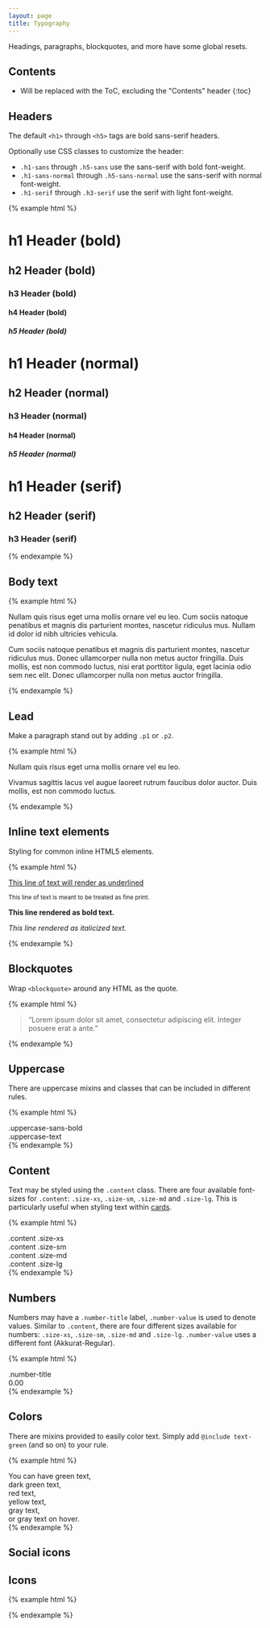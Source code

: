 ```yaml
---
layout: page
title: Typography
---
```


Headings, paragraphs, blockquotes, and more have some global resets.

## Contents

* Will be replaced with the ToC, excluding the "Contents" header
{:toc}

## Headers

The default `<h1>` through `<h5>` tags are bold sans-serif headers.

Optionally use CSS classes to customize the header:

- `.h1-sans` through `.h5-sans` use the sans-serif with bold font-weight.
- `.h1-sans-normal` through `.h5-sans-normal` use the sans-serif with normal font-weight.
- `.h1-serif` through `.h3-serif` use the serif with light font-weight.

{% example html %}
<h1>h1 Header (bold)</h1>
<h2>h2 Header (bold)</h2>
<h3>h3 Header (bold)</h3>
<h4>h4 Header (bold)</h4>
<h5>h5 Header (bold)</h5>

<h1 class="h1-sans-normal">h1 Header (normal)</h1>
<h2 class="h2-sans-normal">h2 Header (normal)</h2>
<h3 class="h3-sans-normal">h3 Header (normal)</h3>
<h4 class="h4-sans-normal">h4 Header (normal)</h4>
<h5 class="h5-sans-normal">h5 Header (normal)</h5>

<h1 class="h1-serif">h1 Header (serif)</h1>
<h2 class="h2-serif">h2 Header (serif)</h2>
<h3 class="h3-serif">h3 Header (serif)</h3>
{% endexample %}

## Body text

{% example html %}
<p>Nullam quis risus eget urna mollis ornare vel eu leo. Cum sociis natoque penatibus et magnis dis parturient montes, nascetur ridiculus mus. Nullam id dolor id nibh ultricies vehicula.</p>
<p>Cum sociis natoque penatibus et magnis dis parturient montes, nascetur ridiculus mus. Donec ullamcorper nulla non metus auctor fringilla. Duis mollis, est non commodo luctus, nisi erat porttitor ligula, eget lacinia odio sem nec elit. Donec ullamcorper nulla non metus auctor fringilla.</p>
{% endexample %}

## Lead

Make a paragraph stand out by adding `.p1` or `.p2`.

{% example html %}
<p class="p1">
  Nullam quis risus eget urna mollis ornare vel eu leo.
</p>

<p class="p2">
  Vivamus sagittis lacus vel augue laoreet rutrum faucibus dolor auctor. Duis mollis, est non commodo luctus.
</p>
{% endexample %}

## Inline text elements

Styling for common inline HTML5 elements.

{% example html %}
<p><u>This line of text will render as underlined</u></p>
<p><small>This line of text is meant to be treated as fine print.</small></p>
<p><strong>This line rendered as bold text.</strong></p>
<p><em>This line rendered as italicized text.</em></p>
{% endexample %}

## Blockquotes

Wrap `<blockquote>` around any HTML as the quote.

{% example html %}
<blockquote>
  “Lorem ipsum dolor sit amet, consectetur adipiscing elit. Integer posuere erat a ante.”
</blockquote>
{% endexample %}

## Uppercase

There are uppercase mixins and classes that can be included in different rules.

{% example html %}
<div class="uppercase-sans-bold">
  .uppercase-sans-bold
</div>
<div class="uppercase-text">
  .uppercase-text
</div>
{% endexample %}

## Content

Text may be styled using the `.content` class. There are four available font-sizes for `.content`:  `.size-xs`, `.size-sm`, `.size-md` and `.size-lg`. This is particularly useful when styling text within [cards](../layout/#cards).

{% example html %}
<div class="row-md">
  <div class="col-3">
    <div class="content size-xs">
      .content .size-xs
    </div>
  </div>
  <div class="col-3">
    <div class="content size-sm">
      .content .size-sm
    </div>
  </div>
  <div class="col-3">
    <div class="content size-md">
      .content .size-md
    </div>
  </div>
   <div class="col-3">
     <div class="content size-lg">
       .content .size-lg
     </div>
  </div>
</div>
{% endexample %}

## Numbers

Numbers may have a `.number-title` label, `.number-value` is used to denote values. Similar to `.content`, there are four different sizes available for numbers: `.size-xs`, `.size-sm`, `.size-md` and `.size-lg`. `.number-value` uses a different font (Akkurat-Regular).

{% example html %}
<div class="number-title">
  .number-title
</div>
<div class="number-value size-md">
  0.00
</div>
{% endexample %}

## Colors

There are mixins provided to easily color text. Simply add `@include text-green` (and so on) to your rule.

{% example html %}
<div class="text-green">
  You can have green text,
</div>
<div class="text-green-dark">
  dark green text,
</div>
<div class="text-red">
  red text,
</div>
<div class="text-yellow">
  yellow text,
</div>
<div class="text-gray">
  gray text,
</div>
<div class="text-gray-hover">
  or gray text on hover.
</div>
{% endexample %}

## Social icons

## Icons
{% example html %}
<div class="ws-icon-info">
</div>
{% endexample %}
